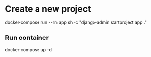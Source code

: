 # Create a new project
docker-compose run --rm app sh -c "django-admin startproject app ."

## Run container
docker-compose up -d